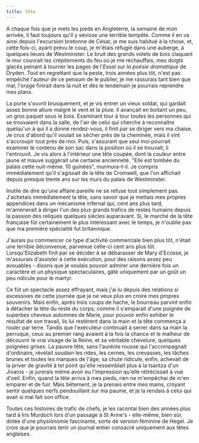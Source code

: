 ```yaml
---
title: Tête
---
```


A chaque fois que je mets les pieds en Angleterre, la semaine de mon arrivée, il faut toujours qu'il y sévisse une terrible tempête. Comme il en va ainsi depuis l'excursion bretonne de César, je me suis habitué à la chose, et, cette fois-ci, ayant prévu le coup, je m'étais réfugié dans une auberge, à quelques lieues de Westminster. Le bruit des grands volets de bois claquant le mur couvrait les crépitements du feu où je me réchauffais, mes doigts glacés peinant à tourner les pages de l'*Essai sur la poésie dramatique* de Dryden. Tout en regrettant que la peste, trois années plus tôt, n'est pas empêché l'auteur de ce pensum de le publier, je me rassurais tant bien que mal, l'orage finirait dans la nuit et dès le lendemain je pourrais reprendre mes plans.

La porte s'ouvrit brusquement, et je vis entrer un vieux soldat, qui gardait assez bonne allure malgré le vent et la pluie. Il avançait en boitant un peu, un gros paquet sous le bois. Examinant tour à tour toutes les personnes qui se trouvaient dans la salle, de l'air de celui qui cherche à reconnaître quelqu'un à qui il a donné rendez-vous, il finit par se diriger vers ma chaise. Je crus d'abord qu'il voulait se sécher près de la cheminée, mais il vint s'accroupir tout près de moi. Puis, s'assurant que seul moi pourrait examiner le contenu de son sac dans la position où il se trouvait, il l'entrouvit. Je vis alors à l'intérieur une tête coupée, dont la couleur entre jaune et mauve suggérait une certaine ancienneté. "Elle est tombée du palais cette nuit-même. 10 guinées", murmura-t-il. Je compris immédiatement qu'il s'agissait de la tête de Cromwell, que l'on affichait depuis presque trente ans sur les murs du palais de Westminster. 

Inutile de dire qu'une affaire pareille ne se refuse tout simplement pas. J'achetais immédiatement la tête, sans savoir que je mettais mes propres appendices dans un mécanisme infernal qui, cent ans plus tard, m'amènerait à diriger l'un des plus grands trafics de restes humains depuis la passion des reliques quelques siècles auparavant. Si, le marché de la tête française fût certainement le plus intéressant avec le temps, je n'oublie pas que ma première spécialité fut britannique.

J'aurais pu commencer ce type d'activité commerciale bien plus tôt, n'était une terrible déconvenue, parvenue celle-ci cent ans plus tôt. Lorsqu'Elizabeth finit par se décider à se débarasser de Mary d'Ecosse, je m'assurais d'assister à cette exécution, pour des raisons assez peu avouables - disons que je voulais pouvoir admirer une dernière fois un caractère et un physique spectaculaires, gâté uniquement par un goût un peu ridicule pour le martyr. 

Ce fût un spectacle assez effrayant, mais j'ai lu depuis des relations si excessives de cette journée que je ne veux plus en croire mes propres souvenirs. Mais enfin, après trois coups de hache, le bourreau parvint enfin à détacher la tête du reste du corps; comme il s'emparait d'une poignée de superbes cheveux automnes de Marie, pour pouvoir enfin exhiber le résultat de son travail, ils lui restèrent dans la main et la tête commença à rouler par terre. Tandis que l'exécuteur continuait à serrer dans sa main la perruque, ceux au premier rang avaient à la fois la chance et le malheur de découvrir le vrai visage de la Reine, et sa véritable chevelure, quelques poignées grises. La pauvre tête, sans l'auréole rousse qui l'accompagnait d'ordinaire, révélait soudain les rides, les cernes, les crevasses, les tâches brunes et toutes les marques de l'âge; sa chute ridicule, enfin, achevait de la priver de gravité à tel point qu'elle ressemblait plus à la tsantza d'un Jivaros - je jurerais même avoir eu l'impression qu'elle rétrécissait à vue d'oeil. Enfin, quand la tête arriva à mes pieds, rien ne m'empêchai de m'en emparer et de fuir. Mais bêtement, je la prenais entre mes mains, croyant sentir quelques nerfs pendouillant sur ma paume, et je la rendais à celui qui avait si mal fait son office.

Toutes ces histoires de trafic de chefs, je les racontai bien des années plus tard à Iris Murdoch lors d'un passage à St Anne's - elle-même, bien sûr, dotée d'une physionomie fascinante, sorte de version féminine de Hegel. Je crois que je pourrais tenir un journal entier consacré uniquement aux têtes anglaises.
